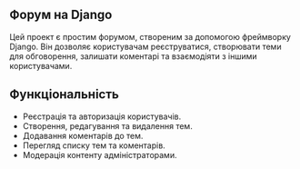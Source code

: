 ## Форум на Django
Цей проект є простим форумом, створеним за допомогою фреймворку Django. Він дозволяє користувачам реєструватися, створювати теми для обговорення, залишати коментарі та взаємодіяти з іншими користувачами.

## Функціональність
* Реєстрація та авторизація користувачів.
* Створення, редагування та видалення тем.
* Додавання коментарів до тем.
* Перегляд списку тем та коментарів.
* Модерація контенту адміністраторами.


